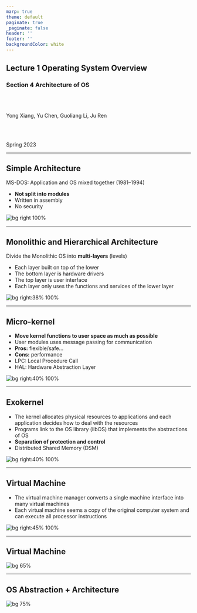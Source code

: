 ```yaml
---
marp: true
theme: default
paginate: true
_paginate: false
header: ''
footer: ''
backgroundColor: white
---
```


<!-- theme: gaia -->
<!-- page_number: true -->
<!-- _class: lead -->

## Lecture 1 Operating System Overview

### Section 4 Architecture of OS

<br>
<br>

Yong Xiang, Yu Chen, Guoliang Li, Ju Ren

<br>
<br>

Spring 2023

---
## Simple Architecture
MS-DOS: Application and OS mixed together (1981–1994)
- **Not split into modules**
- Written in assembly
- No security

![bg right 100%](./figs/msdos.png)


---
## Monolithic and Hierarchical Architecture
Divide the Monolithic OS into **multi-layers** (levels)
- Each layer built on top of the lower
- The bottom layer is hardware drivers
- The top layer is user interface
- Each layer only uses the functions and services of the lower layer

![bg right:38% 100%](./figs/multi-level-os-arch.png)


---
## Micro-kernel
- **Move kernel functions to user space as much as possible**
- User modules uses message passing for communication
- **Pros:** flexible/safe...
- **Cons:** performance
- LPC: Local Procedure Call
- HAL: Hardware Abstraction Layer 

![bg right:40% 100%](./figs/microkernel-arch.png)

---
## Exokernel
- The kernel allocates physical resources to applications and each application decides how to deal with the resources
- Programs link to the OS library (libOS) that implements the  abstractions of OS
- **Separation of protection and control**
- Distributed Shared Memory (DSM)

![bg right:40% 100%](./figs/exokernel-arch.png)


---
## Virtual Machine
- The virtual machine manager converts a single machine interface into many virtual machines
- Each virtual machine seems a copy of the original computer system and can execute all processor instructions

![bg right:45% 100%](./figs/vmm-arch.png)

---
## Virtual Machine 


![bg 65%](./figs/vmm-arch-view2.png)

---
## OS Abstraction + Architecture

![bg 75%](./figs/os-env.png)